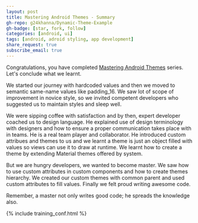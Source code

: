 ```yaml
---
layout: post
title: Mastering Android Themes - Summary
gh-repo: g24khanna/Dynamic-Theme-Example
gh-badge: [star, fork, follow]
categories: [android, ui]
tags: [android, adroid styling, app development]
share_request: true
subscribe_email: true
---
```


Congratulations, you have completed [Mastering Android Themes](/blogs/android/mastering-android-themes/) series. Let's conclude what we learnt.

We started our journey with hardcoded values and then we moved to semantic
same-name values like padding_16. We saw lot of scope of improvement in novice
style, so we invited competent developers who suggested us to maintain styles
and sleep well.

We were sipping coffee with satisfaction and by then, expert developer coached
us to design language. He explained use of design terminology with designers and
how to ensure a proper communication takes place with in teams. He is a real
team player and collaborator. He introduced custom attribues and themes to us
and we learnt a theme is just an object filled with values so views can use it
to draw at runtime. We learnt how to create a theme by extending Material themes
offered by system.

But we are hungry developers, we wanted to become master. We saw how to use
custom attributes in custom components and how to create themes hierarchy. We
created our custom themes with common parent and used custom attributes to fill
values. Finally we felt proud writing awesome code.

Remember, a master not only writes good code; he spreads the knowledge also.

{% include training_conf.html %}